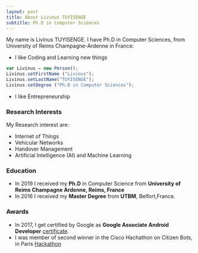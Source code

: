 ```yaml
---
layout: post
title: About Livinus TUYISENGE
subtitle: Ph.D in Computer Sciences
---
```


My name is Livinus TUYISENGE. I have Ph.D in Computer Sciences, from University of Reims Champagne-Ardenne in France:

- I like Coding and Learning new things
```javascript 
var Livinus = new Person();
Livinus.setFirstName ("Livinus");
Livinus.setLastName("TUYISENGE");
Livinus.setDegree ("Ph.D in Computer Sciences");
```

- I like Entrepreneurship

### Research Interests
My Research interest are:

- Internet of Things
- Vehicular Networks
- Handover Management
- Artificial Intelligence (AI) and Machine Learning

### Education

- In 2019 I received my **Ph.D** in Computer Science from **University of Reims Champagne Ardenne, Reims, France**
- In 2016 I received my **Master Degree** from **UTBM**, Belfort,France.

### Awards
- In 2017, I get certified by Google as **Google Associate Android Developer** [certificate](http://bcert.me/ssnjicmh).
- I was member of second winner in the Cisco Hachathon on Citizen Bots, in Paris [Hackathon](https://www.youtube.com/watch?v=j78mH7DHVuc)

